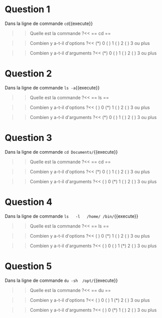 # Question 1

Dans la ligne de commande `cd`{{execute}}

>> Quelle est la commande ?<<
== cd ==

>> Combien y a-t-il d'options ?<<
(*) 0
( ) 1
( ) 2
( ) 3 ou plus

>> Combien y a-t-il d'arguments ?<<
(*) 0
( ) 1
( ) 2
( ) 3 ou plus

# Question 2

Dans la ligne de commande `ls -a`{{execute}}

>> Quelle est la commande ?<<
== ls ==

>> Combien y a-t-il d'options ?<<
( ) 0
(*) 1
( ) 2
( ) 3 ou plus

>> Combien y a-t-il d'arguments ?<<
(*) 0
( ) 1
( ) 2
( ) 3 ou plus

# Question 3

Dans la ligne de commande `cd Documents/`{{execute}}

>> Quelle est la commande ?<<
== cd ==

>> Combien y a-t-il d'options ?<<
(*) 0
( ) 1
( ) 2
( ) 3 ou plus

>> Combien y a-t-il d'arguments ?<<
( ) 0
(*) 1
( ) 2
( ) 3 ou plus

# Question 4

Dans la ligne de commande `ls   -l   /home/ /bin/`{{execute}}

>> Quelle est la commande ?<<
== ls ==

>> Combien y a-t-il d'options ?<<
( ) 0
(*) 1
( ) 2
( ) 3 ou plus

>> Combien y a-t-il d'arguments ?<<
( ) 0
( ) 1
(*) 2
( ) 3 ou plus

# Question 5

Dans la ligne de commande `du -sh  /opt/`{{execute}}


>> Quelle est la commande ?<<
== du ==

>> Combien y a-t-il d'options ?<<
( ) 0
( ) 1
(*) 2
( ) 3 ou plus

>> Combien y a-t-il d'arguments ?<<
( ) 0
(*) 1
( ) 2
( ) 3 ou plus



